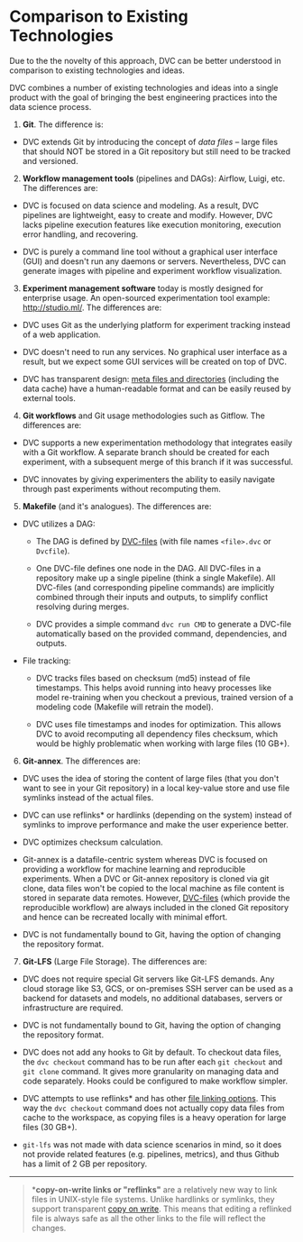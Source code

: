 # Comparison to Existing Technologies

Due to the the novelty of this approach, DVC can be better understood in
comparison to existing technologies and ideas.

DVC combines a number of existing technologies and ideas into a single product
with the goal of bringing the best engineering practices into the data science
process.

1. **Git**. The difference is:

  - DVC extends Git by introducing the concept of _data files_ – large files
    that should NOT be stored in a Git repository but still need to be tracked
    and versioned.

2. **Workflow management tools** (pipelines and DAGs): Airflow, Luigi, etc. The
   differences are:

  - DVC is focused on data science and modeling. As a result, DVC pipelines are
    lightweight, easy to create and modify. However, DVC lacks pipeline
    execution features like execution monitoring, execution error handling, and
    recovering.

  - DVC is purely a command line tool without a graphical user interface (GUI)
    and doesn't run any daemons or servers. Nevertheless, DVC can generate
    images with pipeline and experiment workflow visualization.

3. **Experiment management software** today is mostly designed for enterprise
   usage. An open-sourced experimentation tool example: http://studio.ml/. The
   differences are:

  - DVC uses Git as the underlying platform for experiment tracking instead of
    a web application.

  - DVC doesn't need to run any services. No graphical user interface as a
    result, but we expect some GUI services will be created on top of DVC.

  - DVC has transparent design:
    [meta files and directories](/doc/user-guide/dvc-files-and-directories)
    (including the data cache) have a human-readable format and can be easily
    reused by external tools.

4. **Git workflows** and Git usage methodologies such as Gitflow. The
   differences are:

  - DVC supports a new experimentation methodology that integrates easily with
    a Git workflow. A separate branch should be created for each experiment,
    with a subsequent merge of this branch if it was successful.

  - DVC innovates by giving experimenters the ability to easily navigate
    through past experiments without recomputing them.

5) **Makefile** (and it's analogues). The differences are:

  - DVC utilizes a DAG:

    - The DAG is defined by [DVC-files](/doc/user-guide/dvc-file-format) (with
      file names `<file>.dvc` or `Dvcfile`).

    - One DVC-file defines one node in the DAG. All DVC-files in a repository
      make up a single pipeline (think a single Makefile). All DVC-files (and
      corresponding pipeline commands) are implicitly combined through their
      inputs and outputs, to simplify conflict resolving during merges.

    - DVC provides a simple command `dvc run CMD` to generate a DVC-file
      automatically based on the provided command, dependencies, and outputs.

  - File tracking:

    - DVC tracks files based on checksum (md5) instead of file timestamps. This
      helps avoid running into heavy processes like model re-training when you
      checkout a previous, trained version of a modeling code (Makefile will
      retrain the model).

    - DVC uses file timestamps and inodes for optimization. This allows DVC to
      avoid recomputing all dependency files checksum, which would be highly
      problematic when working with large files (10 GB+).

6. **Git-annex**. The differences are:

  - DVC uses the idea of storing the content of large files (that you don't
    want to see in your Git repository) in a local key-value store and use file
    symlinks instead of the actual files.

  - DVC can use reflinks\* or hardlinks (depending on the system) instead of
    symlinks to improve performance and make the user experience better.

  - DVC optimizes checksum calculation.

  - Git-annex is a datafile-centric system whereas DVC is focused on providing
    a workflow for machine learning and reproducible experiments. When a DVC or
    Git-annex repository is cloned via git clone, data files won't be copied to
    the local machine as file content is stored in separate data remotes.
    However, [DVC-files](/doc/user-guide/dvc-file-format) (which provide the
    reproducible workflow) are always included in the cloned Git repository and
    hence can be recreated locally with minimal effort.

  - DVC is not fundamentally bound to Git, having the option of changing the
    repository format.

7) **Git-LFS** (Large File Storage). The differences are:

  - DVC does not require special Git servers like Git-LFS demands. Any cloud
    storage like S3, GCS, or on-premises SSH server can be used as a backend
    for datasets and models, no additional databases, servers or infrastructure
    are required.

  - DVC is not fundamentally bound to Git, having the option of changing the
    repository format.

  - DVC does not add any hooks to Git by default. To checkout data files, the
    `dvc checkout` command has to be run after each `git checkout` and
    `git clone` command. It gives more granularity on managing data and code
    separately. Hooks could be configured to make workflow simpler.

  - DVC attempts to use reflinks\* and has other
    [file linking options](/docs/user-guide/large-dataset-optimization#file-link-types-for-the-dvc-cache).
    This way the `dvc checkout` command does not actually copy data files from
    cache to the workspace, as copying files is a heavy operation for large
    files (30 GB+).

  - `git-lfs` was not made with data science scenarios in mind, so it does not
    provide related features (e.g. pipelines, metrics), and thus Github has a
    limit of 2 GB per repository.

---

> \***copy-on-write links or "reflinks"** are a relatively new way to link files
> in UNIX-style file systems. Unlike hardlinks or symlinks, they support
> transparent [copy on write](https://en.wikipedia.org/wiki/Copy-on-write). This
> means that editing a reflinked file is always safe as all the other links to
> the file will reflect the changes.
